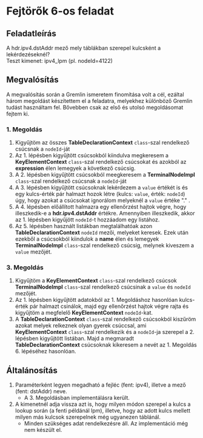 # Fejtörők 6-os feladat

## Feladatleírás

A hdr.ipv4.dstAddr mező mely táblákban szerepel kulcsként a lekérdezéseknél?<br />
Teszt kimenet: ipv4_lpm (pl. nodeId=4122)

## Megvalósítás

A megvalósítás során a Gremlin ismeretem finomítása volt a cél, ezáltal három megoldást készítettem el a feladatra, melyekhez különböző Gremlin tudást használtam fel. Bővebben csak az első és utolsó megoldásomat fejtem ki.

### 1. Megoldás

1. Kigyűjtöm az összes **TableDeclarationContext** `class`-szal rendelkező csúcsnak a `nodeId`-ját
1. Az 1. lépésben kigyűjtött csúcsokból kiindulva megkeresem a **KeyElementContext** `class`-szal rendelkező csúcsokat és azokból az **expression** élen lemegyek a következő csúcsig.
1. A 2. lépésben kigyűjtött csúcsokból meegkeresem a **TerminalNodeImpl** `class`-szal rendelkező csúcsnak a `nodeId`-ját
1. A 3. lépésben kigyűjtött csúcsoknak lekérdezem a `value` értékét is és egy kulcs-érték pár halmazt hozok létre (kulcs: `value`, érték: `nodeId`) úgy, hogy azokat a csúcsokat ignorálom melyeknél a `value` értéke "." .
1. A 4. lépésben előállított halmazra egy ellenőrzést hajtok végre, hogy illeszkedik-e a **hdr.ipv4.dstAddr** értékre. Amennyiben illeszkedik, akkor az 1. lépésben kigyűjött `nodeId`-t hozzáadom egy listához.
1. Az 5. lépésben használt listákban megtalálhatóak azon **TableDeclarationContext** `nodeId` mezői, melyeket keresek. Ezek után ezekből a csúcsokból kiindulok a **name** élen és lemegyek **TerminalNodeImpl** `class`-szal rendelkező csúcsig, melynek kiveszem a `value` mezőjét.

### 3. Megoldás

1. Kigyűjtöm a **KeyElementContext** `class`-szal rendelkező csúcsok **TerminalNodeImpl** `class`-szal rendelkező csúcsinak a `value` és `nodeId` mezőjét.
1. Az 1. lépésben kigyűjtött adatokból az 1. Megoldáshoz hasonlóan kulcs-érték pár halmazt csinálok, majd egy ellenőrzést hajtok végre rajta és kigyűjtöm a megfelelő **KeyElementContext** `nodeId`-kat.
1. A **TableDeclarationContext** `class`-szal rendelkező csúcsokból kiszűröm azokat melyek relkeznek olyan gyerek csúccsal, ami **KeyElementContext** `class`-szal rendelkezik és a `nodeId`-ja szerepel a 2. lépésben kigyűjtött listában. Majd a megmaradt **TableDeclarationContext** csúcsoknak kikeresem a nevét az 1. Megoldás 6. lépéséhez hasonlóan.

## Általánosítás

1. Paraméterként legyen megadható a fejléc (fent: ipv4), illetve a mező (fent: dstAddr) neve.
    - A 3. Megoldásban implementálásra került.
1. A kimenetnél adja vissza azt is, hogy milyen módon szerepel a kulcs a lookup során (a fenti példánál lpm), illetve, hogy az adott kulcs mellett milyen más kulcsok szerepelnek még ugyanezen táblánál.
    - Minden szükséges adat rendelkezésre áll. Az implementáció még nem készült el.
